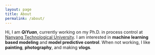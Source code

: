 ```yaml
---
layout: page
title: About
permalink: /about/
---
```



Hi, I am <em><b>QiYuan</b></em>, currently working on my Ph.D. in process control at <a href="https://www.ntu.edu.sg/">Nanyang Technological University</a>. I am interested in <b>machine learning based modeling</b> and <b>model predictive control</b>. When not working, I like <b>painting</b>, <b>photography</b>, and making <a style="margin-top: 0.45rem; text-decoration: none;" href="{{ '/vlogs' | relative_url }}"><b>vlogs</b></a>.


